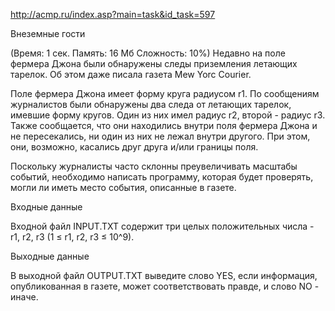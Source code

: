 http://acmp.ru/index.asp?main=task&id_task=597

Внеземные гости

(Время: 1 сек. Память: 16 Мб Сложность: 10%)
Недавно на поле фермера Джона были обнаружены следы приземления летающих тарелок. Об этом даже писала газета Mew Yorc Courier.

Поле фермера Джона имеет форму круга радиусом r1. По сообщениям журналистов были обнаружены два следа от летающих тарелок, имевшие форму кругов. Один из них имел радиус r2, второй - радиус r3. Также сообщается, что они находились внутри поля фермера Джона и не пересекались, ни один из них не лежал внутри другого. При этом, они, возможно, касались друг друга и/или границы поля.

Поскольку журналисты часто склонны преувеличивать масштабы событий, необходимо написать программу, которая будет проверять, могли ли иметь место события, описанные в газете.

Входные данные

Входной файл INPUT.TXT содержит три целых положительных числа - r1, r2, r3 (1 ≤ r1, r2, r3 ≤ 10^9).

Выходные данные

В выходной файл OUTPUT.TXT выведите слово YES, если информация, опубликованная в газете, может соответствовать правде, и слово NO - иначе.